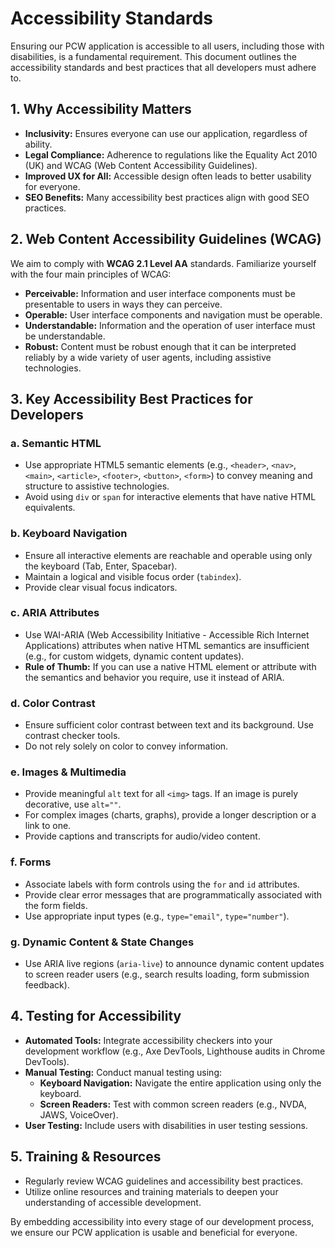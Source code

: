 # Accessibility Standards

Ensuring our PCW application is accessible to all users, including those with disabilities, is a fundamental requirement. This document outlines the accessibility standards and best practices that all developers must adhere to.

## 1. Why Accessibility Matters

*   **Inclusivity:** Ensures everyone can use our application, regardless of ability.
*   **Legal Compliance:** Adherence to regulations like the Equality Act 2010 (UK) and WCAG (Web Content Accessibility Guidelines).
*   **Improved UX for All:** Accessible design often leads to better usability for everyone.
*   **SEO Benefits:** Many accessibility best practices align with good SEO practices.

## 2. Web Content Accessibility Guidelines (WCAG)

We aim to comply with **WCAG 2.1 Level AA** standards. Familiarize yourself with the four main principles of WCAG:

*   **Perceivable:** Information and user interface components must be presentable to users in ways they can perceive.
*   **Operable:** User interface components and navigation must be operable.
*   **Understandable:** Information and the operation of user interface must be understandable.
*   **Robust:** Content must be robust enough that it can be interpreted reliably by a wide variety of user agents, including assistive technologies.

## 3. Key Accessibility Best Practices for Developers

### a. Semantic HTML
*   Use appropriate HTML5 semantic elements (e.g., `<header>`, `<nav>`, `<main>`, `<article>`, `<footer>`, `<button>`, `<form>`) to convey meaning and structure to assistive technologies.
*   Avoid using `div` or `span` for interactive elements that have native HTML equivalents.

### b. Keyboard Navigation
*   Ensure all interactive elements are reachable and operable using only the keyboard (Tab, Enter, Spacebar).
*   Maintain a logical and visible focus order (`tabindex`).
*   Provide clear visual focus indicators.

### c. ARIA Attributes
*   Use WAI-ARIA (Web Accessibility Initiative - Accessible Rich Internet Applications) attributes when native HTML semantics are insufficient (e.g., for custom widgets, dynamic content updates).
*   **Rule of Thumb:** If you can use a native HTML element or attribute with the semantics and behavior you require, use it instead of ARIA.

### d. Color Contrast
*   Ensure sufficient color contrast between text and its background. Use contrast checker tools.
*   Do not rely solely on color to convey information.

### e. Images & Multimedia
*   Provide meaningful `alt` text for all `<img>` tags. If an image is purely decorative, use `alt=""`.
*   For complex images (charts, graphs), provide a longer description or a link to one.
*   Provide captions and transcripts for audio/video content.

### f. Forms
*   Associate labels with form controls using the `for` and `id` attributes.
*   Provide clear error messages that are programmatically associated with the form fields.
*   Use appropriate input types (e.g., `type="email"`, `type="number"`).

### g. Dynamic Content & State Changes
*   Use ARIA live regions (`aria-live`) to announce dynamic content updates to screen reader users (e.g., search results loading, form submission feedback).

## 4. Testing for Accessibility

*   **Automated Tools:** Integrate accessibility checkers into your development workflow (e.g., Axe DevTools, Lighthouse audits in Chrome DevTools).
*   **Manual Testing:** Conduct manual testing using:
    *   **Keyboard Navigation:** Navigate the entire application using only the keyboard.
    *   **Screen Readers:** Test with common screen readers (e.g., NVDA, JAWS, VoiceOver).
*   **User Testing:** Include users with disabilities in user testing sessions.

## 5. Training & Resources

*   Regularly review WCAG guidelines and accessibility best practices.
*   Utilize online resources and training materials to deepen your understanding of accessible development.

By embedding accessibility into every stage of our development process, we ensure our PCW application is usable and beneficial for everyone.